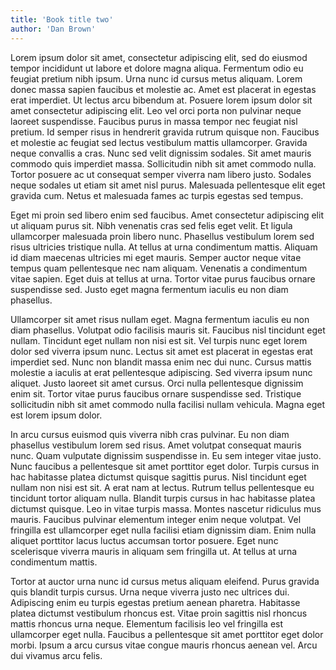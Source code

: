 ```yaml
---
title: 'Book title two'
author: 'Dan Brown'
---
```


Lorem ipsum dolor sit amet, consectetur adipiscing elit, sed do eiusmod tempor incididunt ut labore et dolore magna aliqua. Fermentum odio eu feugiat pretium nibh ipsum. Urna nunc id cursus metus aliquam. Lorem donec massa sapien faucibus et molestie ac. Amet est placerat in egestas erat imperdiet. Ut lectus arcu bibendum at. Posuere lorem ipsum dolor sit amet consectetur adipiscing elit. Leo vel orci porta non pulvinar neque laoreet suspendisse. Faucibus purus in massa tempor nec feugiat nisl pretium. Id semper risus in hendrerit gravida rutrum quisque non. Faucibus et molestie ac feugiat sed lectus vestibulum mattis ullamcorper. Gravida neque convallis a cras. Nunc sed velit dignissim sodales. Sit amet mauris commodo quis imperdiet massa. Sollicitudin nibh sit amet commodo nulla. Tortor posuere ac ut consequat semper viverra nam libero justo. Sodales neque sodales ut etiam sit amet nisl purus. Malesuada pellentesque elit eget gravida cum. Netus et malesuada fames ac turpis egestas sed tempus.

Eget mi proin sed libero enim sed faucibus. Amet consectetur adipiscing elit ut aliquam purus sit. Nibh venenatis cras sed felis eget velit. Et ligula ullamcorper malesuada proin libero nunc. Phasellus vestibulum lorem sed risus ultricies tristique nulla. At tellus at urna condimentum mattis. Aliquam id diam maecenas ultricies mi eget mauris. Semper auctor neque vitae tempus quam pellentesque nec nam aliquam. Venenatis a condimentum vitae sapien. Eget duis at tellus at urna. Tortor vitae purus faucibus ornare suspendisse sed. Justo eget magna fermentum iaculis eu non diam phasellus.

Ullamcorper sit amet risus nullam eget. Magna fermentum iaculis eu non diam phasellus. Volutpat odio facilisis mauris sit. Faucibus nisl tincidunt eget nullam. Tincidunt eget nullam non nisi est sit. Vel turpis nunc eget lorem dolor sed viverra ipsum nunc. Lectus sit amet est placerat in egestas erat imperdiet sed. Nunc non blandit massa enim nec dui nunc. Cursus mattis molestie a iaculis at erat pellentesque adipiscing. Sed viverra ipsum nunc aliquet. Justo laoreet sit amet cursus. Orci nulla pellentesque dignissim enim sit. Tortor vitae purus faucibus ornare suspendisse sed. Tristique sollicitudin nibh sit amet commodo nulla facilisi nullam vehicula. Magna eget est lorem ipsum dolor.

In arcu cursus euismod quis viverra nibh cras pulvinar. Eu non diam phasellus vestibulum lorem sed risus. Amet volutpat consequat mauris nunc. Quam vulputate dignissim suspendisse in. Eu sem integer vitae justo. Nunc faucibus a pellentesque sit amet porttitor eget dolor. Turpis cursus in hac habitasse platea dictumst quisque sagittis purus. Nisl tincidunt eget nullam non nisi est sit. A erat nam at lectus. Rutrum tellus pellentesque eu tincidunt tortor aliquam nulla. Blandit turpis cursus in hac habitasse platea dictumst quisque. Leo in vitae turpis massa. Montes nascetur ridiculus mus mauris. Faucibus pulvinar elementum integer enim neque volutpat. Vel fringilla est ullamcorper eget nulla facilisi etiam dignissim diam. Enim nulla aliquet porttitor lacus luctus accumsan tortor posuere. Eget nunc scelerisque viverra mauris in aliquam sem fringilla ut. At tellus at urna condimentum mattis.

Tortor at auctor urna nunc id cursus metus aliquam eleifend. Purus gravida quis blandit turpis cursus. Urna neque viverra justo nec ultrices dui. Adipiscing enim eu turpis egestas pretium aenean pharetra. Habitasse platea dictumst vestibulum rhoncus est. Vitae proin sagittis nisl rhoncus mattis rhoncus urna neque. Elementum facilisis leo vel fringilla est ullamcorper eget nulla. Faucibus a pellentesque sit amet porttitor eget dolor morbi. Ipsum a arcu cursus vitae congue mauris rhoncus aenean vel. Arcu dui vivamus arcu felis.
